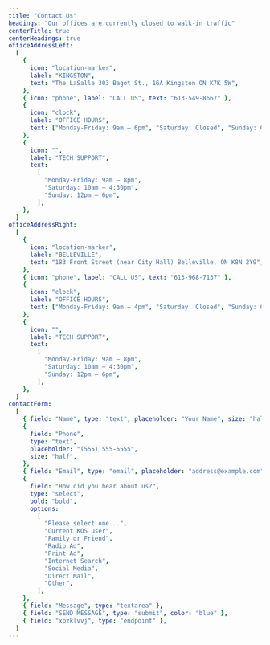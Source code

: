```yaml
---
title: "Contact Us"
headings: "Our offices are currently closed to walk-in traffic"
centerTitle: true
centerHeadings: true
officeAddressLeft:
  [
    {
      icon: "location-marker",
      label: "KINGSTON",
      text: "The LaSalle 303 Bagot St., 16A Kingston ON K7K 5W",
    },
    { icon: "phone", label: "CALL US", text: "613-549-8667" },
    {
      icon: "clock",
      label: "OFFICE HOURS",
      text: ["Monday-Friday: 9am – 6pm", "Saturday: Closed", "Sunday: Closed"],
    },
    {
      icon: "",
      label: "TECH SUPPORT",
      text:
        [
          "Monday-Friday: 9am – 8pm",
          "Saturday: 10am – 4:30pm",
          "Sunday: 12pm – 6pm",
        ],
    },
  ]
officeAddressRight:
  [
    {
      icon: "location-marker",
      label: "BELLEVILLE",
      text: "183 Front Street (near City Hall) Belleville, ON K8N 2Y9",
    },
    { icon: "phone", label: "CALL US", text: "613-968-7137" },
    {
      icon: "clock",
      label: "OFFICE HOURS",
      text: ["Monday-Friday: 9am – 4pm", "Saturday: Closed", "Sunday: Closed"],
    },
    {
      icon: "",
      label: "TECH SUPPORT",
      text:
        [
          "Monday-Friday: 9am – 8pm",
          "Saturday: 10am – 4:30pm",
          "Sunday: 12pm – 6pm",
        ],
    },
  ]
contactForm:
  [
    { field: "Name", type: "text", placeholder: "Your Name", size: "half" },
    {
      field: "Phone",
      type: "text",
      placeholder: "(555) 555-5555",
      size: "half",
    },
    { field: "Email", type: "email", placeholder: "address@example.com" },
    {
      field: "How did you hear about us?",
      type: "select",
      bold: "bold",
      options:
        [
          "Please select one...",
          "Current KOS user",
          "Family or Friend",
          "Radio Ad",
          "Print Ad",
          "Internet Search",
          "Social Media",
          "Direct Mail",
          "Other",
        ],
    },
    { field: "Message", type: "textarea" },
    { field: "SEND MESSAGE", type: "submit", color: "blue" },
    { field: "xpzklvvj", type: "endpoint" },
  ]
---
```

